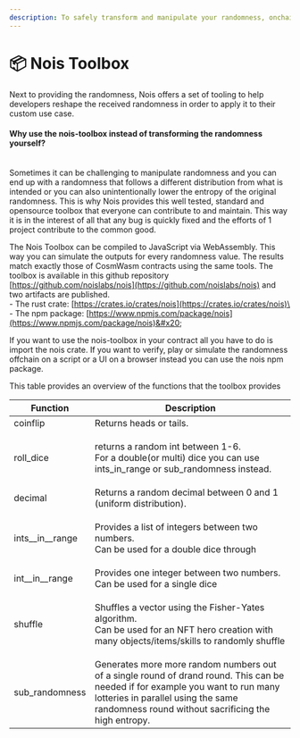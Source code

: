 ```yaml
---
description: To safely transform and manipulate your randomness, onchain and offchain
---
```


# 📦 Nois Toolbox

Next to providing the randomness, Nois offers a set of tooling to help developers reshape the received randomness in order to apply it to their custom use case.

#### Why use the nois-toolbox instead of transforming the randomness yourself?&#x20;

\
Sometimes it can be challenging to manipulate randomness and you can end up with a randomness that follows a different distribution from what is intended or you can also unintentionally lower the entropy of the original randomness. This is why Nois provides this well tested, standard and opensource toolbox that everyone can contribute to and maintain. This way it is in the interest of all that any bug is quickly fixed and the efforts of 1 project contribute to the common good.

The Nois Toolbox can be compiled to JavaScript via WebAssembly. This way you can simulate the outputs for every randomness value. The results match exactly those of CosmWasm contracts using the same tools. The toolbox is available in this github repository [https://github.com/noislabs/nois](https://github.com/noislabs/nois) and two artifacts are published. \
\- The rust crate: [https://crates.io/crates/nois](https://crates.io/crates/nois)\
\- The npm package: [https://www.npmjs.com/package/nois](https://www.npmjs.com/package/nois)&#x20;

If you want to use the nois-toolbox in your contract all you have to do is import the nois crate. If you want to verify, play or simulate the randomness offchain on a script or a UI on a browser instead you can use the nois npm package.



This table provides an overview of the functions that the toolbox provides

| Function            | Description                                                                                                                                                                                                                 |
| ------------------- | --------------------------------------------------------------------------------------------------------------------------------------------------------------------------------------------------------------------------- |
| coinflip            | Returns heads or tails.                                                                                                                                                                                                     |
| roll\_dice          | <p>returns a random int between 1-6.<br>For a double(or multi) dice you can use ints_in_range or sub_randomness instead.</p>                                                                                                |
| decimal             | Returns a random decimal between 0 and 1 (uniform distribution).                                                                                                                                                            |
| ints\_\_in\_\_range | <p>Provides a list of integers between two numbers.<br>Can be used for a double dice through</p>                                                                                                                            |
| int\_\_in\_\_range  | Provides one integer between two numbers. Can be used for a single dice                                                                                                                                                     |
| shuffle             | <p>Shuffles a vector using the Fisher-Yates algorithm.<br>Can be used for an NFT hero creation with many objects/items/skills to randomly shuffle</p>                                                                       |
| sub\_randomness     | Generates more more random numbers out of a single round of drand round. This can be needed if for example you want to run many lotteries in parallel using the same randomness round without sacrificing the high entropy. |

